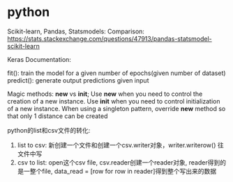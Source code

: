# python

Scikit-learn, Pandas, Statsmodels: Comparison:
https://stats.stackexchange.com/questions/47913/pandas-statsmodel-scikit-learn 

Keras Documentation:

fit(): train the model for a given number of epochs(given number of dataset)<br>
predict(): generate output predictions given input

Magic methods: __new__ vs __init__; 
Use __new__ when you need to control the creation of a new instance. 
Use __init__ when you need to control initialization of a new instance.
When using a singleton pattern, override __new__ method so that only 1 distance can be created

python的list和csv文件的转化: 
1. list to csv: 新创建一个文件和创建一个csv.writer对象，writer.writerow() 往文件中写
2. csv to list: open这个csv file, csv.reader创建一个reader对象, reader得到的是一整个file, data_read = [row for row in reader]得到整个写出来的数据
